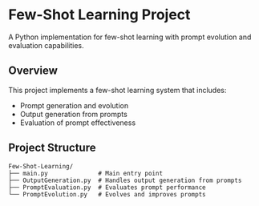 # Few-Shot Learning Project

A Python implementation for few-shot learning with prompt evolution and evaluation capabilities.

## Overview

This project implements a few-shot learning system that includes:
- Prompt generation and evolution
- Output generation from prompts
- Evaluation of prompt effectiveness

## Project Structure

```
Few-Shot-Learning/
├── main.py              # Main entry point
├── OutputGeneration.py  # Handles output generation from prompts
├── PromptEvaluation.py  # Evaluates prompt performance
└── PromptEvolution.py   # Evolves and improves prompts
```

